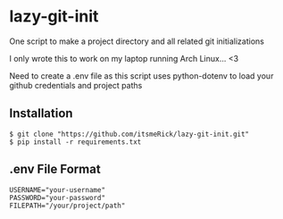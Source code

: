 # lazy-git-init
One script to make a project directory and all related git initializations


I only wrote this to work on my laptop running Arch Linux... <3

Need to create a .env file as this script uses python-dotenv to load your github credentials and project paths

Installation
------------------
```
$ git clone "https://github.com/itsmeRick/lazy-git-init.git"
$ pip install -r requirements.txt
```

.env File Format
------------------
```
USERNAME="your-username"
PASSWORD="your-password"
FILEPATH="/your/project/path"
```
